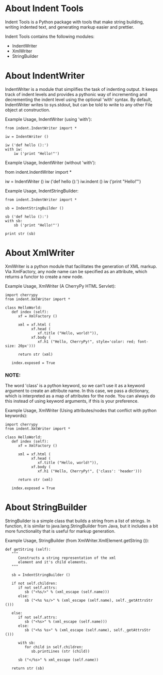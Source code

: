 About Indent Tools
========================

Indent Tools is a Python package with tools that make string building,
writing indented text, and generating markup easier and prettier.

Indent Tools contains the following modules:

   * IndentWriter
   * XmlWriter
   * StringBuilder

# About IndentWriter
IndentWriter is a module that simplifies the task of indenting output.
It keeps track of indent levels and provides a pythonic way of incrementing
and decrementing the indent level using the optional 'with' syntax.
By default, IndentWriter writes to sys.stdout, but can be told to write to
any other File object at construction.


Example Usage, IndentWriter (using 'with'):

    from indent.IndentWriter import *

    iw = IndentWriter ()
    
    iw ('def hello ():')
    with iw:
        iw ('print "Hello!"')


Example Usage, IndentWriter (without 'with'):
   
   from indent.IndentWriter import *

   iw = IndentWriter ()
   iw ('def hello ():')
   iw.indent ()
   iw ('print "Hello!"')


Example Usage, IndentStringBuilder:

    from indent.IndentWriter import *

    sb = IndentStringBuilder ()

    sb ('def hello ():')
    with sb:
        sb ('print "Hello!"')

    print str (sb)

# About XmlWriter 
XmlWriter is a python module that facilitates the generation of
XML markup.  Via XmlFactory, any node name can be specified as
an attribute, which returns a functor to create a new node.

Example Usage, XmlWriter (A CherryPy HTML Servlet):

    import cherrypy
    from indent.XmlWriter import *

    class HelloWorld:
       def index (self):
          xf = XmlFactory ()

          xml = xf.html (
                xf.head (
                   xf.title ("Hello, world!")),
                xf.body (
                   xf.h1 ("Hello, CherryPy!", style='color: red; font-size: 20px')))
      
          return str (xml)

       index.exposed = True

### NOTE:
The word 'class' is a python keyword, so we can't use it as a keyword argument
to create an attribute name.  In this case, we pass a dictionary, which
is interpreted as a map of attributes for the node.  You can always do this
instead of using keyword arguments, if this is your preference.

Example Usage, XmlWriter (Using attributes/nodes that conflict with python keywords):

    import cherrypy
    from indent.XmlWriter import *

    class HelloWorld:
       def index (self):
          xf = XmlFactory ()

          xml = xf.html (
                xf.head (
                   xf.title ("Hello, world!")),
                xf.body (
                   xf.h1 ("Hello, CherryPy!", {'class': 'header')))
      
          return str (xml)

       index.exposed = True

# About StringBuilder
StringBuilder is a simple class that builds a string from a list of strings.
In function, it is similar to java.lang.StringBuilder from Java, but it
includes a bit more functionality that is useful for markup generation.

Example Usage, StringBuilder (from XmlWriter.XmlElement.getString ()):

    def getString (self):
       """
          Constructs a string representation of the xml
          element and it's child elements.
       """

       sb = IndentStringBuilder ()
      
       if not self.children:
          if not self.attrs:
             sb ("<%s/>" % (xml_escape (self.name)))
          else:
             sb ("<%s %s/>" % (xml_escape (self.name), self._getAttrsStr ()))
 
       else:
          if not self.attrs:
             sb ("<%s>" % (xml_escape (self.name)))
          else:
             sb ("<%s %s>" % (xml_escape (self.name), self._getAttrsStr ()))
 
          with sb:
             for child in self.children:
                sb.printLines (str (child))
 
          sb ("</%s>" % xml_escape (self.name))
 
       return str (sb)
   
